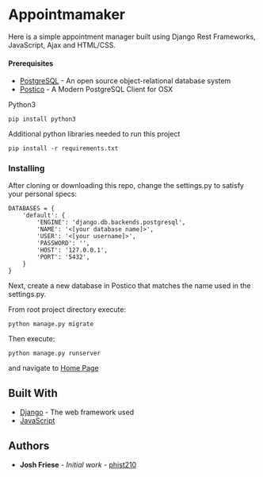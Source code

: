 
# Appointmamaker

Here is a simple appointment manager built using Django Rest Frameworks,
JavaScript, Ajax and HTML/CSS.

#### Prerequisites

* [PostgreSQL](http://postgresapp.com/) - An open source object-relational database system
* [Postico](https://eggerapps.at/postico/) - A Modern PostgreSQL Client for OSX

Python3

```
pip install python3
```

Additional python libraries needed to run this project

```
pip install -r requirements.txt
```


### Installing

After cloning or downloading this repo, change the settings.py to satisfy your personal specs:

```
DATABASES = {
    'default': {
        'ENGINE': 'django.db.backends.postgresql',
        'NAME': '<[your database name]>',
        'USER': '<[your username]>',
        'PASSWORD': '',
        'HOST': '127.0.0.1',
        'PORT': '5432',
    }
}
```

Next, create a new database in Postico that matches the name used in the settings.py.

From root project directory execute:

```
python manage.py migrate
```

Then execute:

```
python manage.py runserver
```

and navigate to [Home Page](http://127.0.0.1:8000/)

## Built With

* [Django](https://www.djangoproject.com/) - The web framework used
* [JavaScript](https://developer.mozilla.org/en-US/docs/Web/JavaScript)

## Authors

* **Josh Friese** - *Initial work* - [phist210](https://github.com/phist210/)
